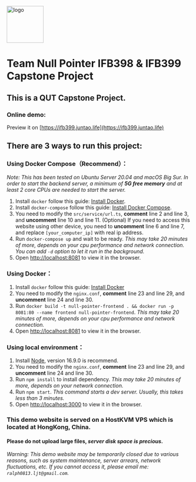 <p>
    <img alt="logo" src="https://minio.juntao.life/ifb399/test/np_full.png" style="height: 100px;">
</p>

# Team Null Pointer IFB398 & IFB399 Capstone Project

## This is a QUT Capstone Project.

### Online demo:

Preview it on [https://ifb399.juntao.life](https://ifb399.juntao.life)

## There are 3 ways to run this project:

### Using Docker Compose（Recommend）：
_Note: This has been tested on Ubuntu Server 20.04 and macOS Big Sur. In order to start the backend server, a minimum
of **5G free memory** and at least 2 core CPUs are needed to start the server._

1. Install `docker` follow this guide: [Install Docker](https://docs.docker.com/engine/install/).
2. Install `docker-compose` follow this guide: [Install Docker Compose](https://docs.docker.com/compose/install/).
3. You need to modify the `src/service/url.ts`, **comment** line 2 and line 3, and **uncomment** line 10 and line 11.
   (Optional) If you need to access this website using other device, you need to **uncomment** line 6 and line 7, and
   replace `[your_computer_ip]` with real ip address.
4. Run `docker-compose up` and wait to be ready. _This may take 20 minutes of more, depends on your cpu performance and
   network connection. You can add `-d` option to let it run in the background._
5. Open [http://localhost:8081](http://localhost) to view it in the browser.

### Using Docker：
1. Install `docker` follow this guide: [Install Docker](https://docs.docker.com/engine/install/)
2. You need to modify the `nginx.conf`, **comment** line 23 and line 29, and **uncomment** line 24 and line 30.
3. Run `docker build -t null-pointer-frontend . && docker run -p 8081:80 --name frontend null-pointer-frontend`. _This
   may take 20 minutes of more, depends on your cpu performance and network connection._
4. Open [http://localhost:8081](http://localhost) to view it in the browser.

### Using local environment：
1. Install [Node](https://nodejs.org/en/download/), version 16.9.0 is recommend.
2. You need to modify the `nginx.conf`, **comment** line 23 and line 29, and **uncomment** line 24 and line 30.
3. Run `npm install` to install dependency. _This may take 20 minutes of more, depends on your network connection._
4. Run `npm start`. _This command starts a dev server. Usually, this takes less than 3 minutes._
5. Open [http://localhost:3000](http://localhost:3000) to view it in the browser.

### This demo website is served on a HostKVM VPS which is located at **HongKong, China**.

#### Please do not upload large files, _server disk space is precious_.

_Warning: This demo website may be temporarily closed due to various reasons, such as system maintenance, server
arrears, network fluctuations, etc. If you cannot access it, please email me: `ralph0813.ljt@gmail.com`._
